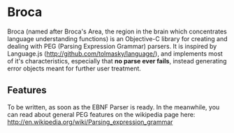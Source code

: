 Broca
=====

Broca (named after Broca's Area, the region in the brain which concentrates language understanding functions) is an Objective-C library for creating and dealing with PEG (Parsing Expression Grammar) parsers. It is inspired by Language.js (http://github.com/tolmasky/language/), and implements most of it's characteristics, especially that **no parse ever fails**, instead generating error objects meant for further user treatment.


Features
--------

To be written, as soon as the EBNF Parser is ready. In the meanwhile, you can read about general PEG features on the wikipedia page here: http://en.wikipedia.org/wiki/Parsing_expression_grammar

